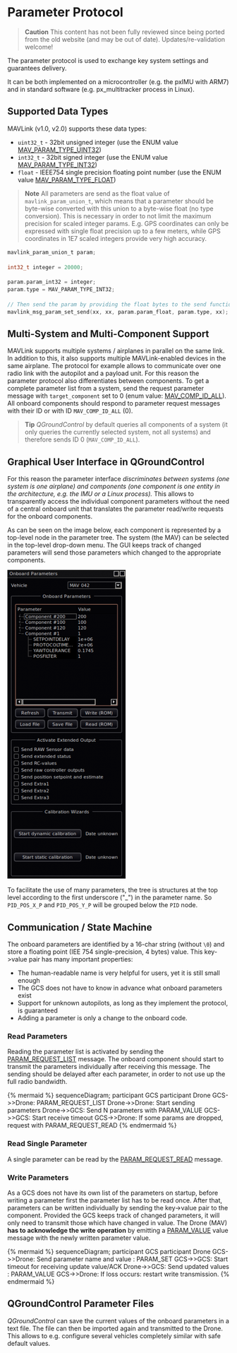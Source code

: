 # Parameter Protocol

> **Caution** This content has not been fully reviewed since being ported from the old website (and may be out of date). Updates/re-validation welcome!

The parameter protocol is used to exchange key system settings and guarantees delivery.

It can be both implemented on a microcontroller (e.g. the pxIMU with ARM7) and in standard software (e.g. px_multitracker process in Linux).

## Supported Data Types

MAVLink (v1.0, v2.0) supports these data types:

* `uint32_t` - 32bit unsigned integer (use the ENUM value [MAV_PARAM_TYPE_UINT32](../messages/common.md#MAV_PARAM_TYPE_UINT32))
* `int32_t` - 32bit signed integer (use the ENUM value [MAV_PARAM_TYPE_INT32](../messages/common.md#MAV_PARAM_TYPE_INT32))
* `float` - IEEE754 single precision floating point number (use the ENUM value [MAV_PARAM_TYPE_FLOAT](../messages/common.md#MAV_PARAM_TYPE_FLOAT))

> **Note** All parameters are send as the float value of `mavlink_param_union_t`, which means that a parameter should be byte-wise converted with this union to a byte-wise float (no type conversion). This is necessary in order to not limit the maximum precision for scaled integer params. E.g. GPS coordinates can only be expressed with single float precision up to a few meters, while GPS coordinates in 1E7 scaled integers provide very high accuracy.

```c
mavlink_param_union_t param;

int32_t integer = 20000;

param.param_int32 = integer;
param.type = MAV_PARAM_TYPE_INT32;

// Then send the param by providing the float bytes to the send function
mavlink_msg_param_set_send(xx, xx, param.param_float, param.type, xx);
```

## Multi-System and Multi-Component Support

MAVLink supports multiple systems / airplanes in parallel on the same link. In addition to this, it also supports multiple MAVLink-enabled devices in the same airplane. The protocol for example allows to communicate over one radio link with the autopilot and a payload unit. For this reason the parameter protocol also differentiates between components. To get a complete parameter list from a system, send the request parameter message with `target_component` set to 0 (enum value: [MAV_COMP_ID_ALL](../messages/common.md#MAV_COMP_ID_ALL)). All onboard components should respond to parameter request messages with their ID or with ID `MAV_COMP_ID_ALL` (0). 

> **Tip** *QGroundControl* by default queries all components of a system (it only queries the currently selected system, not all systems) and therefore sends ID 0 (`MAV_COMP_ID_ALL`).


## Graphical User Interface in QGroundControl

For this reason the parameter interface *discriminates between systems (one system is one airplane) and components (one component is one entity in the architecture, e.g. the IMU or a Linux process).* This allows to transparently access the individual component parameters without the need of a central onboard unit that translates the parameter read/write requests for the onboard components.

As can be seen on the image below, each component is represented by a top-level node in the parameter tree. The system (the MAV) can be selected in the top-level drop-down menu. The GUI keeps track of changed parameters will send those parameters which changed to the appropriate components.

![QGroundControl Parameter Interface](../../assets/protocols/parameter_interface_gui.png)

To facilitate the use of many parameters, the tree is structures at the top level according to the first underscore ("_") in the parameter name. So `PID_POS_X_P` and `PID_POS_Y_P` will be grouped below the `PID` node.


## Communication / State Machine

The onboard parameters are identified by a 16-char string (without `\0`) and store a floating point (IEE 754 single-precision, 4 bytes) value. This key->value pair has many important properties:

* The human-readable name is very helpful for users, yet it is still small enough
* The GCS does not have to know in advance what onboard parameters exist
* Support for unknown autopilots, as long as they implement the protocol, is guaranteed
* Adding a parameter is only a change to the onboard code.

### Read Parameters

Reading the parameter list is activated by sending the [PARAM_REQUEST_LIST](../messages/common.md#PARAM_REQUEST_LIST) message. The onboard component should start to transmit the parameters individually after receiving this message. The sending should be delayed after each parameter, in order to not use up the full radio bandwidth.

{% mermaid %}
sequenceDiagram;
    participant GCS
    participant Drone
    GCS->>Drone: PARAM_REQUEST_LIST
    Drone->>Drone: Start sending parameters 
    Drone->>GCS: Send N parameters with PARAM_VALUE
    GCS->>GCS: Start receive timeout
    GCS->>Drone: If some params are dropped, request with PARAM_REQUEST_READ
{% endmermaid %}

### Read Single Parameter

A single parameter can be read by the [PARAM_REQUEST_READ](../messages/common.md#PARAM_REQUEST_READ) message.



### Write Parameters

As a GCS does not have its own list of the parameters on startup, before writing a parameter first the parameter list has to be read once. After that, parameters can be written individually by sending the key->value pair to the component. Provided the GCS keeps track of changed parameters, it will only need to transmit those which have changed in value. The Drone (MAV) **has to acknowledge the write operation** by emitting a [PARAM_VALUE](../messages/common.md#PARAM_VALUE)  value message with the newly written parameter value.

{% mermaid %}
sequenceDiagram;
    participant GCS
    participant Drone
    GCS->>Drone: Send parameter name and value : PARAM_SET
    GCS->>GCS: Start timeout for receiving update value/ACK
    Drone->>GCS: Send updated values : PARAM_VALUE
    GCS->>Drone: If loss occurs: restart write transmission.
{% endmermaid %}


## QGroundControl Parameter Files

*QGroundControl* can save the current values of the onboard parameters in a text file. The file can then be imported again and transmitted to the Drone. This allows to e.g. configure several vehicles completely similar with safe default values.
